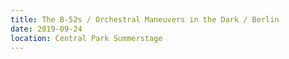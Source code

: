 ```yaml
---
title: The B-52s / Orchestral Maneuvers in the Dark / Berlin
date: 2019-09-24
location: Central Park Summerstage
---
```

